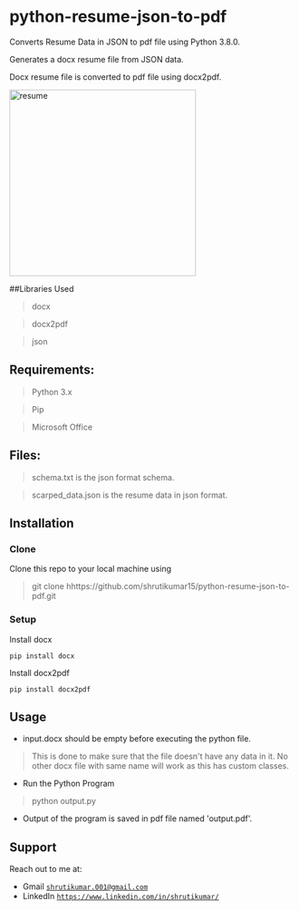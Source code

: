 # python-resume-json-to-pdf
Converts Resume Data in JSON to pdf file using Python 3.8.0.

Generates a docx resume file from JSON data.

Docx resume file is converted to pdf file using docx2pdf.

<img width="329" alt="resume" src="https://user-images.githubusercontent.com/41858958/78937229-bca47400-7acd-11ea-91b8-8e43e783a240.PNG">

##Libraries Used

> docx

> docx2pdf

> json

## Requirements:

> Python 3.x

> Pip

> Microsoft Office

## Files:

>schema.txt is the json format schema.

>scarped_data.json is the resume data in json format.

## Installation

### Clone
Clone this repo to your local machine using 
> git clone hhttps://github.com/shrutikumar15/python-resume-json-to-pdf.git

### Setup
Install docx
```
pip install docx
```
Install docx2pdf
```
pip install docx2pdf
```
## Usage

* input.docx should be empty before executing the python file.
> This is done to make sure that the file doesn't have any data in it. No other docx file with same name will work as this has custom classes. 

* Run the Python Program
> python output.py

* Output of the program is saved in pdf file named 'output.pdf'.


## Support

Reach out to me at:

- Gmail  <a href="http://shrutikumar.001@gmail.com" target="_blank">`shrutikumar.001@gmail.com`</a>
- LinkedIn  <a href="https://www.linkedin.com/in/shrutikumar/" target="_blank">`https://www.linkedin.com/in/shrutikumar/`</a>
